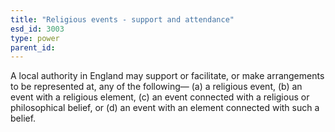 ```yaml
---
title: "Religious events - support and attendance"
esd_id: 3003
type: power
parent_id:  
---
```


A local authority in England may support or facilitate, or make arrangements to be represented at, any of the following—
(a) a religious event,
(b) an event with a religious element,
(c) an event connected with a religious or philosophical belief, or
(d) an event with an element connected with such a belief.

